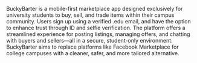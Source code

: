 BuckyBarter is a mobile-first marketplace app designed exclusively for university students to buy, sell, and trade items within their campus community. Users sign up using a verified .edu email, and have the option to enhance trust through ID and selfie verification. The platform offers a streamlined experience for posting listings, managing offers, and chatting with buyers and sellers—all in a secure, student-only environment. BuckyBarter aims to replace platforms like Facebook Marketplace for college campuses with a cleaner, safer, and more tailored alternative.
